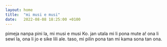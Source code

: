 ```yaml
---
layout: home
title:  "mi musi e musi"
date:   2022-08-08 18:25:00 +0100
---
```

pimeja nanpa pini la, mi musi e musi Ko. jan utala mi li pona mute a! ona li sewi la, ona li jo e sike lili ale. taso, mi pilin pona tan mi kama sona tan ona.